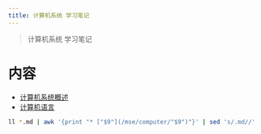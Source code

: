 ```yaml
---
title: 计算机系统 学习笔记
---
```


> 计算机系统 学习笔记

# 内容

* [计算机系统概述](/mse/computer/computer_performance_evaluation.html)
* [计算机语言](/mse/computer/introduction_to_instruction_set.html)

```bash
ll *.md | awk '{print "* ["$9"](/mse/computer/"$9")"}' | sed 's/.md//'|sed 's/.md/.html/g'

```
